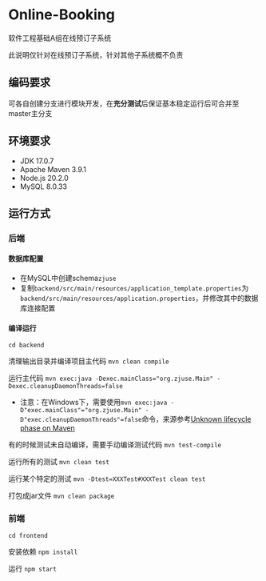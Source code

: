 # Online-Booking
软件工程基础A组在线预订子系统

此说明仅针对在线预订子系统，针对其他子系统概不负责
## 编码要求
可各自创建分支进行模块开发，在**充分测试**后保证基本稳定运行后可合并至master主分支
## 环境要求
- JDK 17.0.7
- Apache Maven 3.9.1
- Node.js 20.2.0
- MySQL 8.0.33

## 运行方式
### 后端
#### 数据库配置
- 在MySQL中创建schema`zjuse`
- 复制`backend/src/main/resources/application_template.properties`为`backend/src/main/resources/application.properties`，并修改其中的数据库连接配置
#### 编译运行

`cd backend`

清理输出目录并编译项目主代码
`mvn clean compile`

运行主代码
`mvn exec:java -Dexec.mainClass="org.zjuse.Main" -Dexec.cleanupDaemonThreads=false`

- 注意：在Windows下，需要使用`mvn exec:java -D"exec.mainClass"="org.zjuse.Main" -D"exec.cleanupDaemonThreads"=false`命令，来源参考[Unknown lifecycle phase on Maven](https://stackoverflow.com/questions/64299956/unknown-lifecycle-phase-on-maven)

有的时候测试未自动编译，需要手动编译测试代码
`mvn test-compile`

运行所有的测试
`mvn clean test`

运行某个特定的测试
`mvn -Dtest=XXXTest#XXXTest clean test`

打包成jar文件
`mvn clean package`

### 前端
`cd frontend`

安装依赖
`npm install`

运行
`npm start`